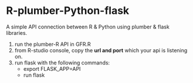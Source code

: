 # R-plumber-Python-flask

A simple API connection between R & Python using plumber & flask libraries.

1. run the plumber-R API in GFR.R
2. from R-studio console, copy the **url and port** which your api is listening on.
3. run flask with the following commands:
   - export FLASK_APP=API
   - run flask
